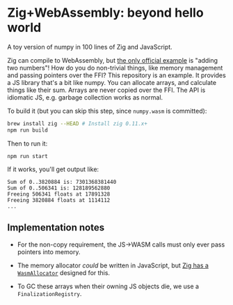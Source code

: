 # Zig+WebAssembly: beyond hello world

A toy version of numpy in 100 lines of Zig and JavaScript.

Zig can compile to WebAssembly,
but [the only official example](https://ziglang.org/documentation/master/#WebAssembly)
is "adding two numbers"!
How do you do non-trivial things,
like memory management and passing pointers over the FFI?
This repository is an example.
It provides a JS library that's a bit like numpy.
You can allocate arrays,
and calculate things like their sum.
Arrays are never copied over the FFI.
The API is idiomatic JS, e.g. garbage collection works as normal.

To build it (but you can skip this step, since `numpy.wasm` is committed):

```sh
brew install zig --HEAD # Install zig 0.11.x+
npm run build
```

Then to run it:

```
npm run start
```

If it works, you'll get output like:

```
Sum of 0..3820884 is: 7301368381440
Sum of 0..506341 is: 128189562880
Freeing 506341 floats at 17891328
Freeing 3820884 floats at 1114112
...
```

## Implementation notes

- For the non-copy requirement,
  the JS->WASM calls must only ever pass pointers into memory.

- The memory allocator _could_ be written in JavaScript,
  but [Zig has a `WasmAllocator`](https://ziglang.org/documentation/master/std/#A;std:heap.WasmAllocator) designed for this.

- To GC these arrays when their owning JS objects die, we use a `FinalizationRegistry`.
